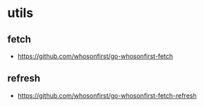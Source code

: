 # utils

## fetch

* https://github.com/whosonfirst/go-whosonfirst-fetch

## refresh

* https://github.com/whosonfirst/go-whosonfirst-fetch-refresh

